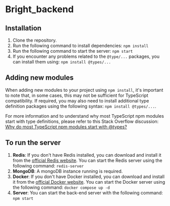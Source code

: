 # Bright_backend

## Installation

1. Clone the repository.
2. Run the following command to install dependencies: `npm install`
3. Run the following command to start the server: `npm start`
4. If you encounter any problems related to the `@type/...` packages, you can install them using: `npm install @types/...`

## Adding new modules

When adding new modules to your project using `npm install`, it's important to note that, in some cases, this may not be sufficient for TypeScript compatibility. If required, you may also need to install additional type definition packages using the following syntax: `npm install @types/...`.

For more information and to understand why most TypeScript npm modules start with type definitions, please refer to this Stack Overflow discussion:
[Why do most TypeScript npm modules start with @types?](https://stackoverflow.com/questions/59497785/why-most-typescript-npm-modules-start-with)

## To run the server

1. **Redis**: If you don't have Redis installed, you can download and install it from the [official Redis website](https://redis.io/download/). You can start the Redis server using the following command: `redis-server`
2. **MongoDB**: A mongoDB instance running is required.
3. **Docker**: If you don't have Docker installed, you can download and install it from the [official Docker website](https://www.docker.com/). You can start the Docker server using the following command: `docker compose up -d`
4. **Server**: You can start the back-end server with the following command: `npm start`
